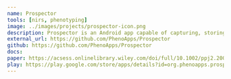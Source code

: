 ```yaml
---
name: Prospector
tools: [nirs, phenotyping]
image: ../images/projects/prospector-icon.png
description: Prospector is an Android app capable of capturing, storing, visualizing, and exporting data from handheld NIR spectrometers. Prospector provides fast, reliable capture of scans for phenotype prediction with a standardized user interface and data export. Prospector allows breeders to rapidly utilize NIRS for phenotyping.
external_url: https://github.com/PhenoApps/Prospector
github: https://github.com/PhenoApps/Prospector
docs: 
paper: https://acsess.onlinelibrary.wiley.com/doi/full/10.1002/ppj2.20024
play: https://play.google.com/store/apps/details?id=org.phenoapps.prospector
---
```


